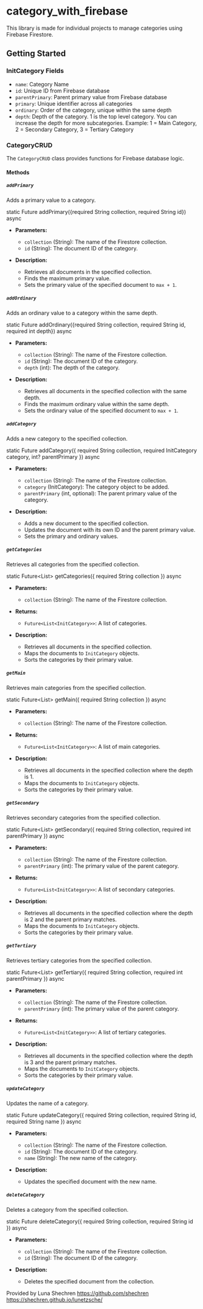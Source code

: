 # category_with_firebase

This library is made for individual projects to manage categories using Firebase Firestore.

## Getting Started

### InitCategory Fields

- `name`: Category Name
- `id`: Unique ID from Firebase database
- `parentPrimary`: Parent primary value from Firebase database
- `primary`: Unique identifier across all categories
- `ordinary`: Order of the category, unique within the same depth
- `depth`: Depth of the category. 1 is the top level category. You can increase the depth for more subcategories. Example: 1 = Main Category, 2 = Secondary Category, 3 = Tertiary Category

### CategoryCRUD

The `CategoryCRUD` class provides functions for Firebase database logic.

#### Methods

##### `addPrimary`

Adds a primary value to a category.

static Future<void> addPrimary({required String collection, required String id}) async

- **Parameters:**
    - `collection` (String): The name of the Firestore collection.
    - `id` (String): The document ID of the category.

- **Description:**
    - Retrieves all documents in the specified collection.
    - Finds the maximum primary value.
    - Sets the primary value of the specified document to `max + 1`.

##### `addOrdinary`

Adds an ordinary value to a category within the same depth.

static Future<void> addOrdinary({required String collection, required String id, required int depth}) async

- **Parameters:**
    - `collection` (String): The name of the Firestore collection.
    - `id` (String): The document ID of the category.
    - `depth` (int): The depth of the category.

- **Description:**
    - Retrieves all documents in the specified collection with the same depth.
    - Finds the maximum ordinary value within the same depth.
    - Sets the ordinary value of the specified document to `max + 1`.

##### `addCategory`

Adds a new category to the specified collection.

static Future<void> addCategory({
required String collection,
required InitCategory category,
int? parentPrimary
}) async

- **Parameters:**
    - `collection` (String): The name of the Firestore collection.
    - `category` (InitCategory): The category object to be added.
    - `parentPrimary` (int, optional): The parent primary value of the category.

- **Description:**
    - Adds a new document to the specified collection.
    - Updates the document with its own ID and the parent primary value.
    - Sets the primary and ordinary values.

##### `getCategories`

Retrieves all categories from the specified collection.

static Future<List<InitCategory>> getCategories({
required String collection
}) async

- **Parameters:**
    - `collection` (String): The name of the Firestore collection.

- **Returns:**
    - `Future<List<InitCategory>>`: A list of categories.

- **Description:**
    - Retrieves all documents in the specified collection.
    - Maps the documents to `InitCategory` objects.
    - Sorts the categories by their primary value.

##### `getMain`

Retrieves main categories from the specified collection.

static Future<List<InitCategory>> getMain({
required String collection
}) async

- **Parameters:**
    - `collection` (String): The name of the Firestore collection.

- **Returns:**
    - `Future<List<InitCategory>>`: A list of main categories.

- **Description:**
    - Retrieves all documents in the specified collection where the depth is 1.
    - Maps the documents to `InitCategory` objects.
    - Sorts the categories by their primary value.

##### `getSecondary`

Retrieves secondary categories from the specified collection.

static Future<List<InitCategory>> getSecondary({
required String collection,
required int parentPrimary
}) async

- **Parameters:**
    - `collection` (String): The name of the Firestore collection.
    - `parentPrimary` (int): The primary value of the parent category.

- **Returns:**
    - `Future<List<InitCategory>>`: A list of secondary categories.

- **Description:**
    - Retrieves all documents in the specified collection where the depth is 2 and the parent primary matches.
    - Maps the documents to `InitCategory` objects.
    - Sorts the categories by their primary value.

##### `getTertiary`

Retrieves tertiary categories from the specified collection.

static Future<List<InitCategory>> getTertiary({
required String collection,
required int parentPrimary
}) async

- **Parameters:**
    - `collection` (String): The name of the Firestore collection.
    - `parentPrimary` (int): The primary value of the parent category.

- **Returns:**
    - `Future<List<InitCategory>>`: A list of tertiary categories.

- **Description:**
    - Retrieves all documents in the specified collection where the depth is 3 and the parent primary matches.
    - Maps the documents to `InitCategory` objects.
    - Sorts the categories by their primary value.

##### `updateCategory`

Updates the name of a category.

static Future<void> updateCategory({
required String collection,
required String id,
required String name
}) async

- **Parameters:**
    - `collection` (String): The name of the Firestore collection.
    - `id` (String): The document ID of the category.
    - `name` (String): The new name of the category.

- **Description:**
    - Updates the specified document with the new name.

##### `deleteCategory`

Deletes a category from the specified collection.

static Future<void> deleteCategory({
required String collection,
required String id
}) async

- **Parameters:**
    - `collection` (String): The name of the Firestore collection.
    - `id` (String): The document ID of the category.

- **Description:**
    - Deletes the specified document from the collection.

Provided by Luna Shechren
https://github.com/shechren
https://shechren.github.io/lunetzsche/